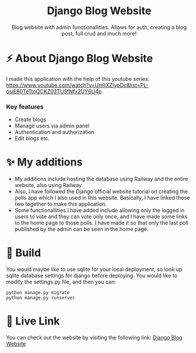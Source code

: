 <div align="center">
<h1 align="center"> Django Blog Website </h1>
<p>Blog website with admin functionallities. Allows for auth, creating a blog post, full crud and much more! </p>
</div>

# ⚡ About Django Blog Website
I made this application with the help of this youtube series: https://www.youtube.com/watch?v=UmljXZIypDc&list=PL-osiE80TeTtoQCKZ03TU5fNfx2UY6U4p

### Key features 
- Create blogs
- Manage users via admin panel
- Authentication and authorization
- Edit blogs etc.

# ✨ My additions 
- My additions include hosting the database using Railway and the entire website, also using Railway.
- Also, I have followed the Django official website tutorial on creating the polls app which I also used in this website.
Basically, I have linked those two together to make this application. 
- Some functionallities I have added include allowing only the logged in users to vote and they can vote only once, and I have made some links to the home page to 
those polls. I have made it so that only the last poll published by the admin can be seen in the home page. 

# 🚀 Build

You would maybe like to use sqlite for your local deployment, so look up sqlite database settings for django before deploying.
You would like to modify the settings.py file, and then you can:
```
python manage.py migrate
python manage.py runserver
```

# 🚀 Live Link
You can check out the website by visiting the following link: [Django Blog Website](https://web-production-7f57.up.railway.app/)
<!--
# Conclusion
Blog Website with Admin Functionallities
This application was a very good learning experience for me.

-->
